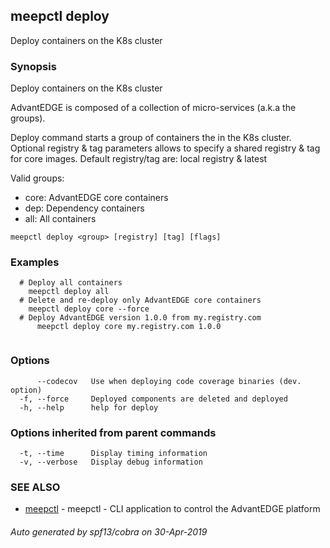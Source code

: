 ## meepctl deploy

Deploy containers on the K8s cluster

### Synopsis

Deploy containers on the K8s cluster

AdvantEDGE is composed of a collection of micro-services (a.k.a the groups).

Deploy command starts a group of containers the in the K8s cluster.
Optional registry & tag parameters allows to specify a shared registry & tag for core images.
Default registry/tag are: local registry & latest

Valid groups:
  * core: AdvantEDGE core containers
  * dep:  Dependency containers
  * all:  All containers
		

```
meepctl deploy <group> [registry] [tag] [flags]
```

### Examples

```
  # Deploy all containers
    meepctl deploy all
  # Delete and re-deploy only AdvantEDGE core containers
    meepctl deploy core --force
  # Deploy AdvantEDGE version 1.0.0 from my.registry.com
	  meepctl deploy core my.registry.com 1.0.0
			
```

### Options

```
      --codecov   Use when deploying code coverage binaries (dev. option)
  -f, --force     Deployed components are deleted and deployed
  -h, --help      help for deploy
```

### Options inherited from parent commands

```
  -t, --time      Display timing information
  -v, --verbose   Display debug information
```

### SEE ALSO

* [meepctl](meepctl.md)	 - meepctl - CLI application to control the AdvantEDGE platform

###### Auto generated by spf13/cobra on 30-Apr-2019
